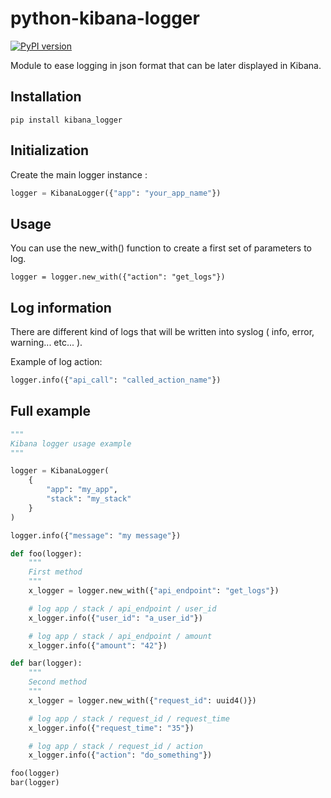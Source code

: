 # python-kibana-logger

[![PyPI version](https://badge.fury.io/py/kibana-logger.svg)](https://badge.fury.io/py/kibana-logger)

Module to ease logging in json format that can be later displayed in Kibana.


## Installation

```
pip install kibana_logger
```

## Initialization

Create the main logger instance :

```python
logger = KibanaLogger({"app": "your_app_name"})
```

## Usage

You can use the new_with() function to create a first set of parameters to log.

```
logger = logger.new_with({"action": "get_logs"})
```

## Log information

There are different kind of logs that will be written into syslog
( info, error, warning... etc... ).

Example of log action:

```python
logger.info({"api_call": "called_action_name"})
```

## Full example

```python
"""
Kibana logger usage example
"""

logger = KibanaLogger(
    {
        "app": "my_app",
        "stack": "my_stack"
    }
)

logger.info({"message": "my message"})

def foo(logger):
    """
    First method
    """
    x_logger = logger.new_with({"api_endpoint": "get_logs"})

    # log app / stack / api_endpoint / user_id
    x_logger.info({"user_id": "a_user_id"})

    # log app / stack / api_endpoint / amount
    x_logger.info({"amount": "42"})

def bar(logger):
    """
    Second method
    """
    x_logger = logger.new_with({"request_id": uuid4()})

    # log app / stack / request_id / request_time
    x_logger.info({"request_time": "35"})

    # log app / stack / request_id / action
    x_logger.info({"action": "do_something"})

foo(logger)
bar(logger)
```
